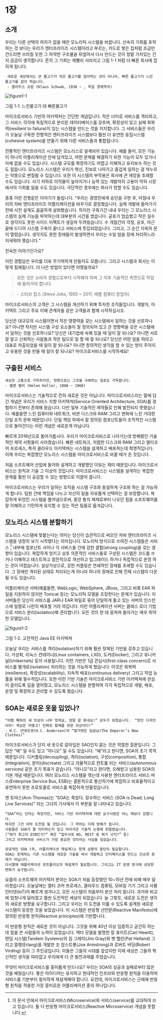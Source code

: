 # 1장

## 소개

우리는 다른 선택의 여지가 없을 때만 모노리틱 시스템을 바꿉니다. 신속히 기회를 포착하는 것 보다는 우리가 엔터프라이즈 시스템이라고 부르는, 카드로 쌓은 집처럼 조금만 건드리면 쓰러질 듯한 그 허약한 구조물을 뒤엎어서 다시 만드는 것이 정말 가치있는 건지 곰곰이 생각합니다.  흔히 그 기회는 재빨리 사라지고 그림 1-1 처럼 더 빠른 회사에 잡히게 됩니다.

```
 새로운 세상에서는 큰 물고기가 작은 물고기를 잡아먹는 것이 아니라, 빠른 물고기가 느린 물고기를 잡아 먹습니다.
 - 클라우스 슈밥 (Klaus Schwab, 1938 ~ , 독일 경제학자)
```

![figure1-1](./figure/figure1-1.png)

그림 1-1. 느린물고기 대 빠른물고기

마이크로서비스 기반의 아키텍처는 간단한 개념입니다. 작은 더미로 서비스를 격리하고, 그 서비스 각각에 독립적으로 분리된 데이터베이스를 갖추며, 확장성이 있고 실패 회복력(resilient to failure)이 있는 시스템을 만드는 것을 지지합니다. 그 서비스들은 우리가 오늘날 구축한 전형적인 엔터프라이즈 시스템보다 훨씬 더 유연한 응집시스템(cohesive system)을 만들기 위해 다른 서비스들과 통합됩니다.


전통적인 엔터프라이즈 시스템은 모노리스로 설계되어 있습니다. 예를 들어, 모든 기능이 하나의 어플리케이션 안에 담겨있고, 어떤 문제를 해결하기 위한 기능이 모두 있거나 아예 없을 수도 있습니다. 시스템  규모를 확장하기도 어렵고 이해하고 유지보수 하는 것도 힘듭니다. 모노리스 시스템은 우리가 혁신, 진보로 나아가고 즐겁게 일하는 걸 억누르는 악몽으로 변질될 수 있습니다. 또한 이 시스템의 부작용은 회사에 큰 재앙을 초래할 수도 있습니다. 사기 저하로 이직율이 높아지거나 능력 있는 개발자의 고용이 막혀 시장에서의 기회를 잃을 수도 있습니다. 극단적인 경우에는 회사가 망할 수도 있습니다.

종종 이런 전쟁같은 이야기가 들립니다. “우리는 경영진에게 승인을 구한 후, 마침내 우리의 자바 엔터프라이즈 어플리케이션을 바꾸기로 결정했습니다. 실제 개발에 들어가기 전에 사전 설계도 꼼꼼하게 살펴봤습니다. 하지만 구축기간 내내 우리는 그 모노리스 시스템의 실제 기능을 파악하는데 대부분의 시간을 썼습니다. 공포가 엄습했고 작은 실수로 생각지도 못한 사이드 이팩트가 생길까 두려웠습니다. 수 개월간의 걱정, 공포, 야근 끝에 드디어 시스템 구축이 끝나고 서비스에 투입되었습니다. 그리고, 그 순간 지옥의 문이 열렸습니다. 생각지도 못한 장애들이 발생하면서 우리는 수일 밤을 장애 처리하느라 지새워야 했습니다.”

친숙한 이야기인가요?

이런 경험담은 우리를 더욱 무기력하게 만들지도 모릅니다. 그리고 시스템과 회사는 이렇게 침체됩니다.  더 나은 방법이 있다면 어땠을까요? 

> 모든 것은 소비자 경험으로부터 시작해야 하며 그 이후 기술적인 측면으로 작업에 들어가야 합니다.

> \- 스티브 잡스 (Steve Jobs, 1955 ~ 2011, 애플 컴퓨터 창업자)

마이크로서비스의 고객은 그 시스템을 개선하기 위해 투자한 조직들입니다. 개발자, 아키텍트 그리고 주요 이해 관계자들 같은 고객들과 함께 시작하십시오.

당신은 대규모의 시스템이면서 작은 영향력을 갖는 시스템에서 일하는 것을 선호하나요? 아니면 작지만 시스템 구성 요소들이 잘 정의되어 있고 큰 영향력을 갖은 시스템에서 일하는 것을 선호하나요? 당신은 대기업에 속해 있을 때 일이 잘 되나요? 아니면 서로 잘 알고 신뢰하는 사람들과 작은 팀으로 일 할 때 잘 되나요? 당신은 어떤 일을 하라고 대표로 차출되었을 때 일이 잘 되나요? 아니면 창의적인 생각을 할 수 있는 방이 주어지고 유용한 것을 만들 때 일이 잘 되나요? 마이크로서비스를 시작하세요!

## 구출된 서비스
```
세상은 고통으로 가득하지만, 한편으로는 그것을 극복하는 일로도 가득합니다.
- 헬렌 켈러 (Helen Keller, 1880 ~ 1968)
```
마이크로서비스는 기술적으로 전혀 새로운 것은 아닙니다. 마이크로서비스라는 말에 담긴 개념은 우리가 서비스 지향 아키텍쳐(Service Oriented Architecture, SOA)를 경험하기 전부터 존재해 왔습니다. 다만 일부 기술적인 제약들로 인해 발전되지 못했습니다. 예를들면 느린 컴퓨터와 네트워크, 비싼 디스크와 RAM 그리고 변화에 느린 거대한 단일 조직 문화 때문입니다. 단일 책임 하에서 잘 정의된 컴포넌트들이 조직적인 시스템으로 돌아간다는 이런 개념은 새로운게 아닙니다.

빠르게 2016년으로 돌아가봅시다. 우리가 마이크로서비스로 나아가는데 방해됐던 기술적인 제약 사항들이 사라졌습니다. 빠른 네트워크, 저렴한 디스크와 RAM 그리고 멀티코어 프로세스, 특히 클라우드 아키텍쳐는 시스템을 설계하고 배포하는데 혁명적입니다. 이제 우리는 복잡했던 모노리스 시스템을 마이크로서비스로 바꿀 때가 온 것입니다.

처음 소프트웨어 산업에 들어와 설계하고 개발했던 이유는 재미 때문입니다. 마이크로서비스는 원칙과 기술 그 이상의 것입니다. 마이크로서비스는 시스템을 설계하는 복잡한 문제를 훨씬 더 공감할 수 있는 방향으로 이끌어 줍니다.

마이크로서비스는 우리가 일하는 조직을 시스템 구조와 동일하게 구조화 하는 걸 가능하게 합니다. 팀원 간에 책임을 나누고 자신의 일을 자유롭게 선택하는 걸 보장합니다. 복잡하게 뒤엉킨 시스템을 풀어냄으로써, 중앙 통치 체제로부터 나오던 힘을  소프트웨어를 잘 이해하고 기민하게 유지할 수 있는 작은 팀들로 옮겨갑니다.

## 모노리스 시스템 분할하기

모노리스 시스템에 맞붙는다는 의미는 당신이 습관적으로 써오던 자바 엔터프라이즈 시스템을 냉정히 보기 시작했다는 의미입니다.
모노리틱 방식으로 쓰여진 시스템들은 서비스 [^1] 내부에 컴포넌트 사이나 각 서비스들 간에 강한 결합(strong coupling)을 갖는 경향이 있습니다. 복잡하게 엉키고 상호 의존적인 서비스들로 구성된 시스템은 코드를 쓰거나 이해하고 테스트하고 점진적으로 개선하고 업그레이드 하거나 독립적으로 운영 하는 것이 어렵습니다. 설상가상으로, 강한 커플링은 연쇄적인 장애를 초래할 수도 있습니다. 그 장애만 격리된 상태로 처리되는게 아니라 하나의 장애로 인해 전체 시스템이 다운 될 수도 있습니다.


[^1]: 이 문서 안에서 마이크로서비스(Microservice)와 서비스(service)를 교대하여 쓰고 있습니다. 둘 다 반응형 마이크로서비스(Reactive Microservice) 개념을 뜻합니다.


어플리케이션 서버(예를들면, WebLogic, WebSphere, JBoss, 그리고 비록 EAR 파일을 지원하지 않지만 Tomcat  등)는 모노리틱 모델을 조장한다는 문제가 있습니다. 이 서버들은 당신이 서비스를 JAR나 EAR 파일로 묶어 단일하게 돌고 있는 서버의 인스턴스에 일렬로 나란히 배포할 거라 여깁니다.
이런 어플리케이션 서버는 클래스 로더 기법으로 서비스 분리(isolation)해 관리합니다. 모든 것이 한 데 뭉쳐져 돌아가는 매우 취약한 모델입니다.

![figure1-2](./figure/figure1-2.png)

그림 1-2. 고전적인 Java EE 아키텍쳐


오늘날 우리는 서비스를 격리(isolation)하기 위해 훨씬 정제된 기반을 갖추고 있습니다. 가상화, 리눅스 컨테이너(Linux containers, LXD), 도커(Docker), 그리고 유니커널(Unikernels) 등이 사용됩니다. 이런 기반은 1급 관심사(first-class concern)로  서비스를 별개로(isolation) 처리하는 것을  가능하게 했습니다. 이것은 회복력(resilience), 확장성(scalability), 지속적 배포(continuous delivery)  그리고 작업 능률을 위해 필수적입니다. 또한 이런 기반 기술은 마이크로서비스 기반 아키텍쳐에 관심이 끌리도록 길을 열어줬고, 모노리스 시스템을 분할하여 각각 독립적으로 개발, 배포, 운영 및 확장하고 관리할 수 있도록 했습니다.

## SOA는 새로운 옷을 입었나?

```
“어쩜 폐하의 새 의상이 너무 멋져요, 정말 잘 맞네요!” 모두가 외쳤습니다.  “멋진 디자인이야! 색상은 어떻고! 진짜로 황제를 위한 의상이다!”
- H.C. 안데르센(H.C. Andersen)의 “벌거벗은 임금님(The Emperor’s New Clothes)”
```

마이크로서비스가 단지 새 옷으로 갈아입은 SAO인지 묻는 것은 적절한 질문입니다. 그 답은 “예” 일 수도 있고 “아니오" 일 수도 있습니다. “예”라고 한다면, SOA의 초기 목적 때문입니다. 디커플링(decoupling), 격리(isolation), 구성(composition), 통합(integration), 분리(discreate) 그리고 자율적으로 컨트롤 되는 서비스(autonomous services) 같은 초기 목표가 같습니다. “아니오"라고 한다면, 오해받고 남용된 SOA의 기본 개념 때문입니다. 여러 모노리스 시스템을 엮는데 사용한 엔터프라이즈 서비스 버스(Enterprise Service Bus, ESB)는 결론적으로 통신하기에 복잡하고 비효율적이고 유연하지 못한 프로토콜로 서비스를 복잡하게 만들었습니다. 

앤 토마스(Ann Thomas)는 “SOA는 죽었다. 장수하는 서비스 (SOA is Dead; Long Live Services)”  라는 그녀의 기사에서 이 부분을 잘 나타내고 있습니다.

```
“SOA”라는 단어는 죽었지만, 서비스 기반 아키텍처에 대한 요구사항은 어느 때보다 강합니다.  
하지만 그건 아마 도전일 될 것입니다. 그 약어는 이제 방해가 됩니다. 
사람들은 SOA가 뭘 의미하는지 잊고 어리석은 기술적 논쟁에 휘말렸습니다. 
(“뭐가 최고의 ESB인가?” 혹은 “접두사로 WS, REST 중 뭐가 낫지?” 등)  
그리고 아키텍쳐와 서비스가 가장 중요한 것이라는 사실을 잊었습니다.

성공적인 SOA (즉, 어플리케이션 재설계)는 현재 상황의 중단이 필요합니다. 
SOA는 존재하는 기존 시스템을 새로운 기술을 써서 개발하고 인터페이스를 만드는 단순한 문제가 아닙니다. 
다시말해 애플리케이션 포트폴리오의 재설계가 필요합니다. 그리고는 IT 운영 방식에 상당한 변화가 요구됩니다.
```

요즘의 소프트웨어 아키텍처 분야는 SOA가 처음 등장했던 10~15년 전에 비해 매우 달라졌습니다. 오늘날에는 멀티 코어 프로세스, 클라우드 컴퓨팅, 모바일 기기 그리고 사물 인터넷(IoT)이 빠르게 생겨나고, 모든 시스템이 처음부터 분산 처리 됩니다. 과거와 비교에 엄청나게 달라졌고 훨씬 도전적인 세상이 되었습니다.
늘 그렇듯,  새로운 도전은 생각의 새로운 방향을 요구합니다. 그리고 우리는 이 도전을 이룰 수 있도록 설계된 새로운 시스템이 등장한 것을 보았습니다. 이 시스템은 반응형 선언문(Reactive Manifesto)에 정의된 반응형 원칙(Reactive principles)에 기반합니다.

이 반응형 원칙은 새로운 것이 아닙니다. 그것을 위해 40년 이상 입증하고 굳건히 하는데 힘을 쓴 사람들의 노력이 있었습니다. 액터 모델을 발명한 칼 휴이트(Carl Hewitt), 탠덤 시스템(Tandem Systems)의 짐 그레이(Jim Gray)와 팻 헬란(Pat Helland) 그리고 얼랭(Erlang)을 개발한 조 암스트롱(Joe Armstrong)과 로버트 버딩(Robert Virding) 등이 그 주인공입니다. 이들은 그들의 시대를 앞섰지만 이제 세상은 그들의 혁신적인 생각을 따라잡고 우리에게 더 큰 발전과제를 주었습니다.

무엇이 마이크로서비스를 흥미롭게 만드나요? 우리는 SOA의 성공과 실패로부터 많은 것을 배웠습니다. 좋은 아이디어는 유지하고 현대적인 인프라와 반응형 원칙을 이용하여 서비스를 기본부터 철저하게 재설계해야 합니다. 요컨데, 마이크로서비스는 근례에 반응형 원칙을 적용한 가장 흥미로운 어플리케이션 중의 하나입니다.



[^2]: 가트너사의 부사장이자 유명한 분석가인 앤 토마스의 SOA is Dead; Long Live Services
[^3]: “The Reactive Manifesto” (반응형 선언문)은 www.reactivemanifesto.org에서 확인할 수 있습니다. 만약 아직 읽지 않았다면 이 책의 남은 내용도 반응형 선언문을 기반으로 하니 바로 읽어볼 것을 추천합니다. 
